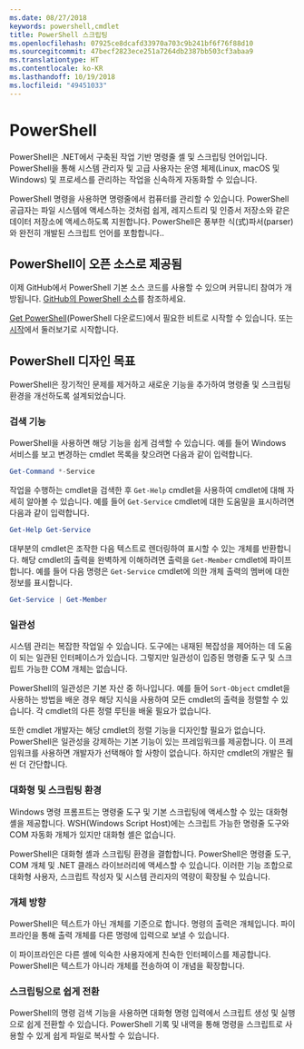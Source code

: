 ```yaml
---
ms.date: 08/27/2018
keywords: powershell,cmdlet
title: PowerShell 스크립팅
ms.openlocfilehash: 07925ce8dcafd33970a703c9b241bf6f76f88d10
ms.sourcegitcommit: 47becf2823ece251a7264db2387bb503cf3abaa9
ms.translationtype: HT
ms.contentlocale: ko-KR
ms.lasthandoff: 10/19/2018
ms.locfileid: "49451033"
---
```

# <a name="powershell"></a>PowerShell

PowerShell은 .NET에서 구축된 작업 기반 명령줄 셸 및 스크립팅 언어입니다.
PowerShell을 통해 시스템 관리자 및 고급 사용자는 운영 체제(Linux, macOS 및 Windows) 및 프로세스를 관리하는 작업을 신속하게 자동화할 수 있습니다.

PowerShell 명령을 사용하면 명령줄에서 컴퓨터를 관리할 수 있습니다. PowerShell 공급자는 파일 시스템에 액세스하는 것처럼 쉽게, 레지스트리 및 인증서 저장소와 같은 데이터 저장소에 액세스하도록 지원합니다. PowerShell은 풍부한 식(式)파서(parser)와 완전히 개발된 스크립트 언어를 포함합니다..

## <a name="powershell-is-open-source"></a>PowerShell이 오픈 소스로 제공됨

이제 GitHub에서 PowerShell 기본 소스 코드를 사용할 수 있으며 커뮤니티 참여가 개방됩니다.
[GitHub의 PowerShell 소스](https://github.com/powershell/powershell)를 참조하세요.

[Get PowerShell](https://github.com/PowerShell/PowerShell#get-powershell)(PowerShell 다운로드)에서 필요한 비트로 시작할 수 있습니다.
또는 [시작](https://github.com/PowerShell/PowerShell/blob/master/docs/learning-powershell)에서 둘러보기로 시작합니다.

## <a name="powershell-design-goals"></a>PowerShell 디자인 목표

PowerShell은 장기적인 문제를 제거하고 새로운 기능을 추가하여 명령줄 및 스크립팅 환경을 개선하도록 설계되었습니다.

### <a name="discoverability"></a>검색 기능

PowerShell을 사용하면 해당 기능을 쉽게 검색할 수 있습니다. 예를 들어 Windows 서비스를 보고 변경하는 cmdlet 목록을 찾으려면 다음과 같이 입력합니다.

```powershell
Get-Command *-Service
```

작업을 수행하는 cmdlet을 검색한 후 `Get-Help` cmdlet을 사용하여 cmdlet에 대해 자세히 알아볼 수 있습니다. 예를 들어 `Get-Service` cmdlet에 대한 도움말을 표시하려면 다음과 같이 입력합니다.

```powershell
Get-Help Get-Service
```

대부분의 cmdlet은 조작한 다음 텍스트로 렌더링하여 표시할 수 있는 개체를 반환합니다. 해당 cmdlet의 출력을 완벽하게 이해하려면 출력을 `Get-Member` cmdlet에 파이프합니다. 예를 들어 다음 명령은 `Get-Service` cmdlet에 의한 개체 출력의 멤버에 대한 정보를 표시합니다.

```powershell
Get-Service | Get-Member
```

### <a name="consistency"></a>일관성

시스템 관리는 복잡한 작업일 수 있습니다. 도구에는 내재된 복잡성을 제어하는 데 도움이 되는 일관된 인터페이스가 있습니다. 그렇지만 일관성이 입증된 명령줄 도구 및 스크립트 가능한 COM 개체는 없습니다.

PowerShell의 일관성은 기본 자산 중 하나입니다. 예를 들어 `Sort-Object` cmdlet을 사용하는 방법을 배운 경우 해당 지식을 사용하여 모든 cmdlet의 출력을 정렬할 수 있습니다. 각 cmdlet의 다른 정렬 루틴을 배울 필요가 없습니다.

또한 cmdlet 개발자는 해당 cmdlet의 정렬 기능을 디자인할 필요가 없습니다. PowerShell은 일관성을 강제하는 기본 기능이 있는 프레임워크를 제공합니다. 이 프레임워크를 사용하면 개발자가 선택해야 할 사항이 없습니다. 하지만 cmdlet의 개발은 훨씬 더 간단합니다.

### <a name="interactive-and-scripting-environments"></a>대화형 및 스크립팅 환경

Windows 명령 프롬프트는 명령줄 도구 및 기본 스크립팅에 액세스할 수 있는 대화형 셸을 제공합니다. WSH(Windows Script Host)에는 스크립트 가능한 명령줄 도구와 COM 자동화 개체가 있지만 대화형 셸은 없습니다.

PowerShell은 대화형 셸과 스크립팅 환경을 결합합니다. PowerShell은 명령줄 도구, COM 개체 및 .NET 클래스 라이브러리에 액세스할 수 있습니다. 이러한 기능 조합으로 대화형 사용자, 스크립트 작성자 및 시스템 관리자의 역량이 확장될 수 있습니다.

### <a name="object-orientation"></a>개체 방향

PowerShell은 텍스트가 아닌 개체를 기준으로 합니다. 명령의 출력은 개체입니다. 파이프라인을 통해 출력 개체를 다른 명령에 입력으로 보낼 수 있습니다.

이 파이프라인은 다른 셸에 익숙한 사용자에게 친숙한 인터페이스를 제공합니다. PowerShell은 텍스트가 아니라 개체를 전송하여 이 개념을 확장합니다.

### <a name="easy-transition-to-scripting"></a>스크립팅으로 쉽게 전환

PowerShell의 명령 검색 기능을 사용하면 대화형 명령 입력에서 스크립트 생성 및 실행으로 쉽게 전환할 수 있습니다. PowerShell 기록 및 내역을 통해 명령을 스크립트로 사용할 수 있게 쉽게 파일로 복사할 수 있습니다.
